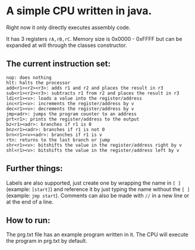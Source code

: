 # A simple CPU written in java.
Right now it only directly executes assembly code.

It has 3 registers ```rA,rB,rC```.
Memory size is 0x0000 - 0xFFFF but can be expanded at will through the classes constructor.

## The current instruction set:
```
nop: does nothing
hlt: halts the processor
add<r1><r2><r3>: adds r1 and r2 and places the result in r3
sub<r1><r2><r3>: subtracts r1 from r2 and places the result in r3
ldi<r1><v>: loads a value into the register/address
inc<r1><v>: increments the register/address by v
dec<r1><v>: decrements the register/address by v
jmp<adr>: jumps the program counter to an address
prt<r1>: prints the register/address to the output
bz<r1><adr>: branches if r1 is 0
bnz<r1><adr>: branches if r1 is not 0
brn<r1><v><adr>: branches if r1 is v
rtn: returns to the last branch or jump
shr<r1><v>: bitshifts the value in the register/address right by v
shl<r1><v>: bitshifts the value in the register/address left by v
```

## Further things:
Labels are also supported, just create one by wrapping the name in ```[ ]``` (example: ```[start]```) and reference it by just typing the name without the ```[ ]``` (example: ```jmp start```).
Comments can also be made with ```//``` in a new line or at the end of a line.

## How to run:
The prg.txt file has an example program written in it.
The CPU will execute the program in prg.txt by default.
